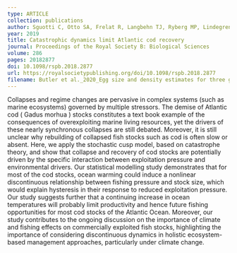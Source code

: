 ```yaml
---
type: ARTICLE
collection: publications
author: Sguotti C, Otto SA, Frelat R, Langbehn TJ, Ryberg MP, Lindegren M, Durant JM, Stenseth NC & M{\"{o}}llmann C
year: 2019
title: Catastrophic dynamics limit Atlantic cod recovery
journal: Proceedings of the Royal Society B: Biological Sciences
volume: 286
pages: 20182877
doi: 10.1098/rspb.2018.2877
url: https://royalsocietypublishing.org/doi/10.1098/rspb.2018.2877
filename: Butler et al._2020_Egg size and density estimates for three gadoids in Icelandic waters and their implications for the vertical distribu.pdf
---
```

Collapses and regime changes are pervasive in complex systems (such as marine ecosystems) governed by multiple stressors. The demise of Atlantic cod ( Gadus morhua ) stocks constitutes a text book example of the consequences of overexploiting marine living resources, yet the drivers of these nearly synchronous collapses are still debated. Moreover, it is still unclear why rebuilding of collapsed fish stocks such as cod is often slow or absent. Here, we apply the stochastic cusp model, based on catastrophe theory, and show that collapse and recovery of cod stocks are potentially driven by the specific interaction between exploitation pressure and environmental drivers. Our statistical modelling study demonstrates that for most of the cod stocks, ocean warming could induce a nonlinear discontinuous relationship between fishing pressure and stock size, which would explain hysteresis in their response to reduced exploitation pressure. Our study suggests further that a continuing increase in ocean temperatures will probably limit productivity and hence future fishing opportunities for most cod stocks of the Atlantic Ocean. Moreover, our study contributes to the ongoing discussion on the importance of climate and fishing effects on commercially exploited fish stocks, highlighting the importance of considering discontinuous dynamics in holistic ecosystem-based management approaches, particularly under climate change.
